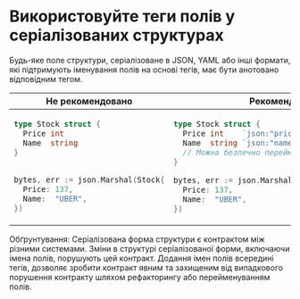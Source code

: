 # Використовуйте теги полів у серіалізованих структурах

Будь-яке поле структури, серіалізоване в JSON, YAML або інші формати,
які підтримують іменування полів на основі тегів, має бути анотовано відповідним тегом.

<table>
<thead><tr><th>Не рекомендовано</th><th>Рекомендовано</th></tr></thead>
<tbody>
<tr><td>

```go
type Stock struct {
  Price int
  Name  string
}


bytes, err := json.Marshal(Stock{
  Price: 137,
  Name:  "UBER",
})
```

</td><td>

```go
type Stock struct {
  Price int    `json:"price"`
  Name  string `json:"name"`
  // Можна безпечно перейменувати Name на Symbol.
}

bytes, err := json.Marshal(Stock{
  Price: 137,
  Name:  "UBER",
})
```

</td></tr>
</tbody></table>

Обґрунтування:
Серіалізована форма структури є контрактом між різними системами.
Зміни в структурі серіалізованої форми, включаючи імена полів, порушують цей контракт.
Додання імен полів всередині тегів, дозволяє зробити контракт явним та захищеним від
випадкового порушення контракту шляхом рефакторингу або перейменуванням полів.
